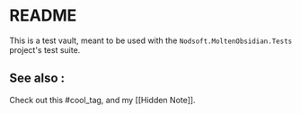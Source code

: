 # README

This is a test vault, meant to be used with the `Nodsoft.MoltenObsidian.Tests` project's test suite.

## See also :

Check out this #cool_tag, and my [[Hidden Note]].
